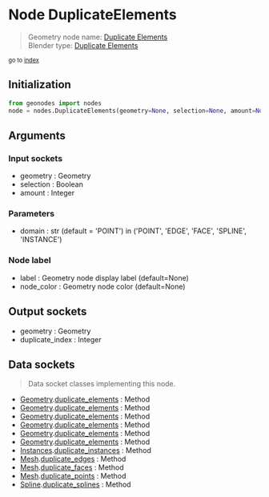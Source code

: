 
# Node DuplicateElements

> Geometry node name: [Duplicate Elements](https://docs.blender.org/manual/en/latest/modeling/geometry_nodes/geometry/duplicate_elements.html)<br>
  Blender type: [Duplicate Elements](https://docs.blender.org/api/current/bpy.types.GeometryNodeDuplicateElements.html)
  
<sub>go to [index](/docs/index.md)</sub>

## Initialization

```python
from geonodes import nodes
node = nodes.DuplicateElements(geometry=None, selection=None, amount=None, domain='POINT', label=None, node_color=None)
```



## Arguments


### Input sockets

- geometry : Geometry
- selection : Boolean
- amount : Integer

### Parameters

- domain : str (default = 'POINT') in ('POINT', 'EDGE', 'FACE', 'SPLINE', 'INSTANCE')

### Node label

- label : Geometry node display label (default=None)
- node_color : Geometry node color (default=None)

## Output sockets

- geometry : Geometry
- duplicate_index : Integer

## Data sockets

> Data socket classes implementing this node.
  
  
- [Geometry](/docs/sockets/Geometry.md).[duplicate_elements](/docs/sockets/Geometry.md#duplicate_elements) : Method
- [Geometry](/docs/sockets/Geometry.md).[duplicate_elements](/docs/sockets/Geometry.md#duplicate_elements) : Method
- [Geometry](/docs/sockets/Geometry.md).[duplicate_elements](/docs/sockets/Geometry.md#duplicate_elements) : Method
- [Geometry](/docs/sockets/Geometry.md).[duplicate_elements](/docs/sockets/Geometry.md#duplicate_elements) : Method
- [Geometry](/docs/sockets/Geometry.md).[duplicate_elements](/docs/sockets/Geometry.md#duplicate_elements) : Method
- [Geometry](/docs/sockets/Geometry.md).[duplicate_elements](/docs/sockets/Geometry.md#duplicate_elements) : Method
- [Instances](/docs/sockets/Instances.md).[duplicate_instances](/docs/sockets/Instances.md#duplicate_instances) : Method
- [Mesh](/docs/sockets/Mesh.md).[duplicate_edges](/docs/sockets/Mesh.md#duplicate_edges) : Method
- [Mesh](/docs/sockets/Mesh.md).[duplicate_faces](/docs/sockets/Mesh.md#duplicate_faces) : Method
- [Mesh](/docs/sockets/Mesh.md).[duplicate_points](/docs/sockets/Mesh.md#duplicate_points) : Method
- [Spline](/docs/sockets/Spline.md).[duplicate_splines](/docs/sockets/Spline.md#duplicate_splines) : Method
  
